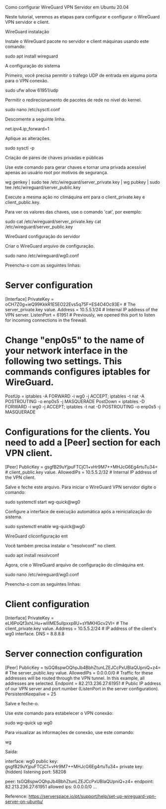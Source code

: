 Como configurar WireGuard VPN Servidor em Ubuntu 20.04

Neste tutorial, veremos as etapas para configurar e configurar o WireGuard VPN servidor e client.

WireGuard instalação

Instale o WireGuard pacote no servidor e client máquinas usando este comando:

sudo apt install wireguard

A configuração do sistema

Primeiro, você precisa permitir o tráfego UDP de entrada em alguma porta para o VPN conexão.

sudo ufw allow 61951/udp

Permitir o redirecionamento de pacotes de rede no nível do kernel.

sudo nano /etc/sysctl.conf

Descomente a seguinte linha.

net.ipv4.ip_forward=1

Aplique as alterações.

sudo sysctl -p

Criação de pares de chaves privadas e públicas

Use este comando para gerar chaves e tornar uma privada acessível apenas ao usuário root por motivos de segurança.

wg genkey | sudo tee /etc/wireguard/server_private.key | wg pubkey | sudo tee /etc/wireguard/server_public.key

Execute a mesma ação no climáquina ent para o client_private.key e client_public.key.

Para ver os valores das chaves, use o comando 'cat', por exemplo:

sudo cat /etc/wireguard/server_private.key
cat /etc/wireguard/server_public.key

WireGuard configuração do servidor

Criar o WireGuard arquivo de configuração.

sudo nano /etc/wireguard/wg0.conf

Preencha-o com as seguintes linhas:

# Server configuration
[Interface]
PrivateKey = oCH7Z0g+ieQ99KkkR1E5EO22Evs5q75F+ES4O4Oc93E= # The server_private.key value.
Address = 10.5.5.1/24  # Internal IP address of the VPN server.
ListenPort = 61951  # Previously, we opened this port to listen for incoming connections in the firewall.
# Change "enp0s5" to the name of your network interface in the following two settings. This commands configures iptables for WireGuard.
PostUp = iptables -A FORWARD -i wg0 -j ACCEPT; iptables -t nat -A POSTROUTING -o enp0s5 -j MASQUERADE
PostDown = iptables -D FORWARD -i wg0 -j ACCEPT; iptables -t nat -D POSTROUTING -o enp0s5 -j MASQUERADE

# Configurations for the clients. You need to add a [Peer] section for each VPN client.
[Peer]
PublicKey = gsgfB29uYjpuFTCjC1+vHr9M7++MHJcG6Eg4rtuTu34= # client_public.key value.
AllowedIPs = 10.5.5.2/32 # Internal IP address of the VPN client.

Salve e feche este arquivo. Para iniciar o WireGuard VPN servidor digite o comando:

sudo systemctl start wg-quick@wg0

Configure a interface de execução automática após a reinicialização do sistema.

sudo systemctl enable wg-quick@wg0

WireGuard cliconfiguração ent

Você também precisa instalar o “resolvconf” no client.

sudo apt install resolvconf

Agora, crie o WireGuard arquivo de configuração do climáquina ent.

sudo nano /etc/wireguard/wg0.conf

Preencha-o com as seguintes linhas:

# Client configuration
[Interface]
PrivateKey = eLI6PoQf3xhLHu+wlIIME5ullpxxp8U+sYMKHGcv2VI= # The client_private.key value.
Address = 10.5.5.2/24 # IP address of the client's wg0 interface.
DNS = 8.8.8.8

# Server connection configuration
[Peer]
PublicKey = tsGQ8spwOQhpJb4BbhZtunLZEJCcPxUBIaQUpniQ+z4= # The server_public.key value.
AllowedIPs = 0.0.0.0/0 # Traffic for these addresses will be routed through the VPN tunnel. In this example, all addresses are selected.
Endpoint = 82.213.236.27:61951 # Public IP address of our VPN server and port number (ListenPort in the server configuration).
PersistentKeepalive = 25

Salve e feche-o.

Use este comando para estabelecer o VPN conexão:

sudo wg-quick up wg0

Para visualizar as informações de conexão, use este comando:

wg

Saída:

interface: wg0
public key: gsgfB29uYjpuFTCjC1+vHr9M7++MHJcG6Eg4rtuTu34=
private key: (hidden)
listening port: 58208



peer: tsGQ8spwOQhpJb4BbhZtunLZEJCcPxUBIaQUpniQ+z4=
endpoint: 82.213.236.27:61951
allowed ips: 0.0.0.0/0
...




Reference: https://serverspace.io/pt/support/help/set-up-wireguard-vpn-server-on-ubuntu/
